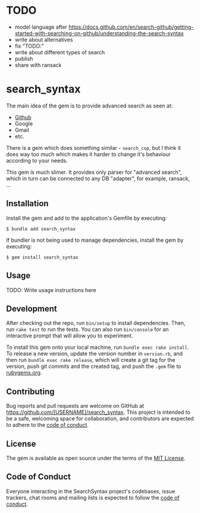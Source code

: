# TODO

- model language after https://docs.github.com/en/search-github/getting-started-with-searching-on-github/understanding-the-search-syntax
- write about alternatives
- fix "TODO:"
- write about different types of search
- publish
- share with ransack

# search_syntax

The main idea of the gem is to provide advanced search as seen at:

- [Github](https://docs.github.com/en/search-github/getting-started-with-searching-on-github/understanding-the-search-syntax)
- Google
- Gmail
- etc.

There is a gem which does something similar - `search_cop`, but I think it does way too much which makes it harder to change it's behaviour according to your needs.

This gem is much slimer. It provides only parser for "advanced search", which in turn can be connected to any DB "adapter", for example, ransack, ...

## Installation

Install the gem and add to the application's Gemfile by executing:

    $ bundle add search_syntax

If bundler is not being used to manage dependencies, install the gem by executing:

    $ gem install search_syntax

## Usage

TODO: Write usage instructions here

## Development

After checking out the repo, run `bin/setup` to install dependencies. Then, run `rake test` to run the tests. You can also run `bin/console` for an interactive prompt that will allow you to experiment.

To install this gem onto your local machine, run `bundle exec rake install`. To release a new version, update the version number in `version.rb`, and then run `bundle exec rake release`, which will create a git tag for the version, push git commits and the created tag, and push the `.gem` file to [rubygems.org](https://rubygems.org).

## Contributing

Bug reports and pull requests are welcome on GitHub at https://github.com/[USERNAME]/search_syntax. This project is intended to be a safe, welcoming space for collaboration, and contributors are expected to adhere to the [code of conduct](https://github.com/[USERNAME]/search_syntax/blob/master/CODE_OF_CONDUCT.md).

## License

The gem is available as open source under the terms of the [MIT License](https://opensource.org/licenses/MIT).

## Code of Conduct

Everyone interacting in the SearchSyntax project's codebases, issue trackers, chat rooms and mailing lists is expected to follow the [code of conduct](https://github.com/[USERNAME]/search_syntax/blob/master/CODE_OF_CONDUCT.md).
